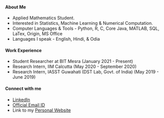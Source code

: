 #### About Me

- Applied Mathematics Student.
- Interested in Statistics, Machine Learning & Numerical Computation.
- Computer Languages & Tools - Python, R, C, Core Java, MATLAB, SQL, LaTex, Origin, MS Office
- Languages I speak - English, Hindi, & Odia

#### Work Experience

- Student Researcher at BIT Mesra (January 2021 - Present)
- Research Intern, IIM Calcutta (May 2020 - September 2020)
- Research Intern, IASST Guwahati (DST Lab, Govt. of India) (May 2019 - June 2019)

#### Connect with me

- [LinkedIn](https://www.linkedin.com/in/priyabratamishra10/)
- [Official Email ID](mailto:imh10025.17@bitmesra.ac.in)
- Link to my [Personal Website](https://sites.google.com/view/priyabrata-mishra)
